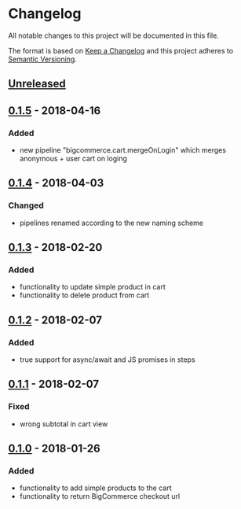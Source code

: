 # Changelog

All notable changes to this project will be documented in this file.

The format is based on [Keep a Changelog](http://keepachangelog.com/) and this project adheres to [Semantic Versioning](http://semver.org/).

## [Unreleased]

## [0.1.5] - 2018-04-16
### Added
- new pipeline "bigcommerce.cart.mergeOnLogin" which merges anonymous + user cart on loging

## [0.1.4] - 2018-04-03
### Changed
- pipelines renamed according to the new naming scheme

## [0.1.3] - 2018-02-20
### Added
- functionality to update simple product in cart
- functionality to delete product from cart

## [0.1.2] - 2018-02-07
### Added
- true support for async/await and JS promises in steps

## [0.1.1] - 2018-02-07
### Fixed
- wrong subtotal in cart view

## [0.1.0] - 2018-01-26
### Added
- functionality to add simple products to the cart
- functionality to return BigCommerce checkout url

[Unreleased]: https://github.com/shopgate/cloud-ext-bigcommerce-cart/compare/v0.1.5...HEAD
[0.1.5]: https://github.com/shopgate/cloud-ext-bigcommerce-cart/compare/v0.1.4...v0.1.5
[0.1.4]: https://github.com/shopgate/cloud-ext-bigcommerce-cart/compare/v0.1.3...v0.1.4
[0.1.3]: https://github.com/shopgate/cloud-ext-bigcommerce-cart/compare/v0.1.2...v0.1.3
[0.1.2]: https://github.com/shopgate/cloud-ext-bigcommerce-cart/compare/v0.1.1...v0.1.2
[0.1.1]: https://github.com/shopgate/cloud-ext-bigcommerce-cart/compare/v0.1.0...v0.1.1
[0.1.0]: https://github.com/shopgate/cloud-ext-bigcommerce-cart/tree/v0.1.0
